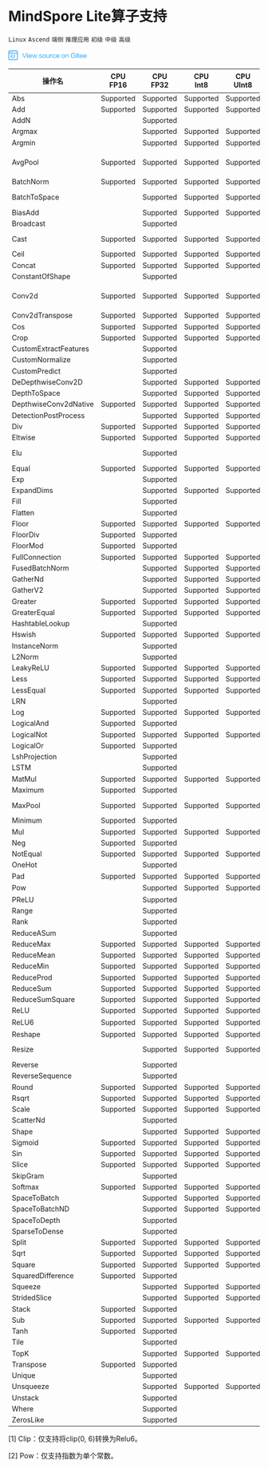 ﻿# MindSpore Lite算子支持

`Linux` `Ascend` `端侧` `推理应用` `初级` `中级` `高级`

<a href="https://gitee.com/mindspore/docs/blob/master/docs/note/source_zh_cn/operator_list_lite.md" target="_blank"><img src="./_static/logo_source.png"></a>

| 操作名                   | CPU<br/>FP16 | CPU<br/>FP32 | CPU<br/>Int8 | CPU<br/>UInt8 | GPU<br/>FP16 | GPU<br/>FP32 | 支持的Tensorflow<br/>Lite算子 | 支持的Caffe<br/>Lite算子 | 支持的Onnx<br/>Lite算子 |
|-----------------------|----------|----------|----------|-----------|----------|-------------------|----------|----------|---------|
| Abs                   | Supported | Supported        | Supported        | Supported         | Supported        | Supported        | Abs        |               | Abs                |
| Add                   | Supported        | Supported        | Supported        | Supported         | Supported        | Supported        | Add        |               | Add, Int8Add                |
| AddN                  |          | Supported        |          |           |          |          | AddN       |               |                    |
| Argmax                |          | Supported        | Supported        | Supported         |          |          | Argmax     | ArgMax        | ArgMax             |
| Argmin                |          | Supported        | Supported        | Supported         |          |          | Argmin     |               |                    |
| AvgPool               | Supported        | Supported        | Supported        | Supported         | Supported        | Supported        | MeanPooling | Pooling       | AveragePool, GlobalAveragePool, Int8AveragePool        |
| BatchNorm             | Supported        | Supported        | Supported        | Supported         | Supported        | Supported        |            | BatchNorm     | BatchNormalization |
| BatchToSpace          |          | Supported        | Supported        | Supported         | Supported         | Supported         | BatchToSpace, BatchToSpaceND |  |               |
| BiasAdd               |          | Supported        | Supported        | Supported         | Supported        | Supported         |           |                | BiasAdd            |
| Broadcast             |          | Supported        |          |           |          |          | BroadcastTo |               | Expand             |
| Cast                  | Supported        | Supported        | Supported| Supported         | Supported        | Supported        | Cast, QUANTIZE, DEQUANTIZE  |        | Cast               |
| Ceil                  | Supported | Supported        | Supported        | Supported         | Supported        | Supported        | Ceil        |               | Ceil               |
| Concat                | Supported        | Supported        | Supported        | Supported         | Supported        | Supported        | Concat      | Concat        | Concat             |
| ConstantOfShape                |         | Supported        |         |          |         |         |       |         | ConstantOfShape             |
| Conv2d                | Supported        | Supported        | Supported        | Supported         | Supported        | Supported        | Conv2D      | Convolution   | Conv, Int8Conv, ConvRelu, Int8ConvRelu               |
| Conv2dTranspose       | Supported        | Supported        | Supported        | Supported         | Supported        | Supported        | DeConv2D    | Deconvolution | ConvTranspose      |
| Cos                   | Supported | Supported        | Supported        | Supported         | Supported        | Supported        | Cos         |               | Cos                |
| Crop                  | Supported | Supported        | Supported        | Supported         |          |          |             |  Crop         |                    |
| CustomExtractFeatures |  | Supported |  |  |  |  | ExtractFeatures |  |  |
| CustomNormalize       |  | Supported |  |  |  |  | Normalize       |  |  |
| CustomPredict         |  | Supported |  |  |  |  | Predict         |  |  |
| DeDepthwiseConv2D     |          | Supported        | Supported        | Supported         |          |          |             |  Deconvolution|      |
| DepthToSpace          |          | Supported        | Supported        | Supported         | Supported         | Supported         | DepthToSpace|               | DepthToSpace       |
| DepthwiseConv2dNative | Supported        | Supported        | Supported        | Supported         | Supported        | Supported        | DepthwiseConv2D | Convolution   |     |
| DetectionPostProcess  |          | Supported        | Supported | Supported |                   |          | Custom |           |                 |
| Div                   | Supported        | Supported        | Supported        | Supported         | Supported        | Supported        | Div, RealDiv         |               | Div                |
| Eltwise               | Supported        | Supported        | Supported | Supported | Supported         | Supported         |             |  Eltwise      | Sum, Max                    |
| Elu                   |          | Supported        |          |           |          |          |        |  Elu               | Elu, NonMaxSuppression                |
| Equal                 | Supported        | Supported        | Supported        | Supported         | Supported         | Supported         | Equal       |               | Equal              |
| Exp                   |          | Supported        |          |           | Supported        | Supported        | Exp         |  Exp             | Exp                |
| ExpandDims            |          | Supported        | Supported | Supported |          |          |ExpandDims             |               |                    |
| Fill                  |          | Supported        |          |           |          |          | Fill        |               |                    |
| Flatten               |          | Supported        |          |           |          |          |             | Flatten       |                    |
| Floor                 | Supported | Supported        | Supported        | Supported         | Supported        | Supported        | flOOR       |               | Floor              |
| FloorDiv              | Supported        | Supported        |          |           | Supported         | Supported         | FloorDiv    |               |                    |
| FloorMod              | Supported        | Supported        |          |           | Supported         | Supported         | FloorMod    |               |                    |
| FullConnection        | Supported        | Supported        | Supported        | Supported         | Supported        | Supported        | FullyConnected  | InnerProduct  |                |
| FusedBatchNorm        |          | Supported        | Supported        | Supported         |         |         | FusedBatchNorm |  |  |
| GatherNd              |          | Supported        | Supported        | Supported         |          |          | GatherND    |               |                    |
| GatherV2              |          | Supported        | Supported        | Supported         | Supported         | Supported         | Gather      |               | Gather             |
| Greater               | Supported        | Supported        | Supported        | Supported         | Supported         | Supported         | Greater     |               | Greater            |
| GreaterEqual          | Supported        | Supported        | Supported        | Supported         | Supported         | Supported         | GreaterEqual|               |                    |
| HashtableLookup       |         | Supported        |         |          |          |          | HashtableLookup   |               |                    |
| Hswish                | Supported        | Supported        | Supported        | Supported         | Supported         | Supported         | HardSwish   |               |                    |
| InstanceNorm                |         | Supported        |          |           |         |         | InstanceNorm   |               |           |
| L2Norm                |         | Supported        |          |           |         |         | L2_NORMALIZATION   |               |           |
| LeakyReLU             | Supported        | Supported        | Supported | Supported | Supported        | Supported        | LeakyRelu   |               | LeakyRelu          |
| Less                  | Supported        | Supported        | Supported        | Supported         | Supported         | Supported         | Less        |               | Less               |
| LessEqual             | Supported        | Supported        | Supported        | Supported         | Supported         | Supported         | LessEqual   |               |                    |
| LRN     |          | Supported        |          |           |          |          | LocalResponseNorm  |        | Lrn, LRN                |
| Log                   | Supported | Supported        | Supported        | Supported         | Supported        | Supported        | Log         |               | Log                |
| LogicalAnd            | Supported        | Supported        |          |           | Supported         | Supported         | LogicalAnd  |               | And                   |
| LogicalNot            | Supported | Supported        | Supported        | Supported         | Supported        | Supported        | LogicalNot  |               | Not                   |
| LogicalOr             | Supported        | Supported        |          |           | Supported         | Supported         | LogicalOr   |               | Or                   |
| LshProjection         |          | Supported        |          |           |          |          | LshProjection            |               |                    |
| LSTM                  |          | Supported        |          |           |          |          |             |               | LSTM                   |
| MatMul                | Supported | Supported        | Supported        | Supported         | Supported        | Supported        |             |               | MatMul             |
| Maximum               | Supported        | Supported        |          |           | Supported         | Supported         | Maximum     |               |                |
| MaxPool               | Supported        | Supported        | Supported        | Supported         | Supported        | Supported        | MaxPooling  | Pooling       | MaxPool, GlobalMaxPool            |
| Minimum               | Supported        | Supported        |          |           | Supported         | Supported         | Minimum     |               | Min                |
| Mul                   | Supported        | Supported        | Supported        | Supported         | Supported        | Supported        | Mul         |               | Mul                |
| Neg                   | Supported | Supported        |          |           | Supported         | Supported         |   Neg       |               | Neg                   |
| NotEqual              | Supported        | Supported        | Supported        | Supported         | Supported         | Supported         | NotEqual    |               |                    |
| OneHot                |          | Supported        |          |           |          |          | OneHot      |               | OneHot                   |
| Pad                   | Supported        | Supported        | Supported        | Supported         | Supported         | Supported         | Pad, MirrorPad         |               | Pad                |
| Pow                   |          | Supported        | Supported        | Supported         |          |         | Pow          | Power         | Pow<sup>[2]</sup>              |
| PReLU                 |          | Supported        |          |           | Supported        | Supported        | PRELU       | PReLU         | PRelu             |
| Range                 |          | Supported        |          |           |          |          | Range       |               |                    |
| Rank                  |          | Supported        |          |           |          |          | Rank        |               |                    |
| ReduceASum            |          | Supported        |          |           |          |          |          |   Reduction            |           |
| ReduceMax             | Supported        | Supported        | Supported        | Supported         |          |          | ReduceMax   |               | ReduceMax          |
| ReduceMean            | Supported        | Supported        | Supported        | Supported         | Supported         | Supported         | Mean        | Reduction              | ReduceMean         |
| ReduceMin             | Supported        | Supported        | Supported        | Supported         |          |          | ReduceMin   |               | ReduceMin          |
| ReduceProd            | Supported        | Supported        | Supported        | Supported         |          |          | ReduceProd  |               | ReduceProd                   |
| ReduceSum             | Supported        | Supported        | Supported        | Supported         | Supported         | Supported         | Sum         | Reduction              | ReduceSum          |
| ReduceSumSquare       | Supported        | Supported        | Supported        | Supported         |          |          |             |  Reduction             | ReduceSumSquare                   |
| ReLU                  | Supported        | Supported        | Supported        | Supported         | Supported        | Supported        | Relu        | ReLU          | Relu               |
| ReLU6                 | Supported        | Supported        | Supported        | Supported         | Supported        | Supported        | Relu6       | ReLU6         | Clip<sup>[1]</sup>              |
| Reshape               | Supported        | Supported        | Supported        | Supported         | Supported        | Supported        | Reshape     | Reshape       | Reshape,Flatten    |
| Resize                |          | Supported        | Supported        | Supported         | Supported         | Supported         | ResizeBilinear, NearestNeighbor | Interp        |                    |
| Reverse               |          | Supported        |          |           |          |          | reverse     |               |                    |
| ReverseSequence       |          | Supported        |          |           |          |          | ReverseSequence  |          |                    |
| Round                 | Supported | Supported        | Supported        | Supported         | Supported        | Supported        | Round       |               | Round                   |
| Rsqrt                 | Supported | Supported        | Supported        | Supported         | Supported        | Supported        | Rsqrt       |               |                    |
| Scale                 | Supported | Supported        | Supported | Supported | Supported        | Supported        |             |  Scale        |                    |
| ScatterNd             |          | Supported        |          |           |          |          | ScatterNd   |               |                    |
| Shape                 |          | Supported        | Supported | Supported |          |          | Shape       |               | Shape              |
| Sigmoid               | Supported        | Supported        | Supported        | Supported         | Supported        | Supported        | Logistic    | Sigmoid       | Sigmoid            |
| Sin                   | Supported | Supported        | Supported        | Supported         | Supported        | Supported        | Sin         |               | Sin                |
| Slice                 | Supported | Supported        | Supported        | Supported         | Supported        | Supported        | Slice       | Slice              | Slice              |
| SkipGram              |          | Supported        |         |          |         |         | SKipGram       |               |               |
| Softmax               | Supported        | Supported        | Supported        | Supported         | Supported        | Supported        | Softmax     | Softmax       | Softmax            |
| SpaceToBatch          |          | Supported        | Supported        | Supported | Supported         | Supported         | SpaceToBatch |              |                    |
| SpaceToBatchND        |          | Supported        | Supported        | Supported | Supported         | Supported         | SpaceToBatchND |            |                    |
| SpaceToDepth          |          | Supported        |          |           |          |          | SpaceToDepth   |            | SpaceToDepth       |
| SparseToDense         |          | Supported        |          |           |          |          |  SpareToDense  |            |                    |
| Split                 | Supported        | Supported        | Supported        | Supported         |          |          | Split, SplitV  |            | Split                   |
| Sqrt                  | Supported | Supported        | Supported        | Supported         | Supported        | Supported        | Sqrt        |               | Sqrt               |
| Square                | Supported | Supported        | Supported        | Supported         | Supported        | Supported        | Square      |               |                    |
| SquaredDifference     | Supported | Supported        |          |           | Supported         | Supported         |  SquaredDifference |         |                    |
| Squeeze               |          | Supported        | Supported        | Supported         | Supported         | Supported         | Squeeze     |               | Squeeze            |
| StridedSlice          |          | Supported        | Supported        | Supported         |          |          | StridedSlice|               |                    |
| Stack                 | Supported | Supported        |          |           | Supported         | Supported         | Stack       |               |                    |
| Sub                   | Supported        | Supported        | Supported        | Supported         | Supported        | Supported        | Sub         |               |  Sub               |
| Tanh                  | Supported        | Supported        |          |           | Supported        | Supported        | Tanh        | TanH          | Tanh, Sign                    |
| Tile                  |          | Supported        |          |           |          |          | Tile        | Tile              | Tile               |
| TopK                  |          | Supported        | Supported        | Supported         |          |          | TopKV2      |               | TopK                   |
| Transpose             | Supported        | Supported        |          |           | Supported        | Supported        | Transpose   | Permute       | Transpose          |
| Unique                |          | Supported        |          |           |          |          | Unique      |               |                    |
| Unsqueeze             |          | Supported        | Supported        | Supported         |          |          |             |               | Unsqueeze          |
| Unstack               |          | Supported        |          |           |          |          | Unstack     |               |                    |
| Where                 |          | Supported        |          |           |          |          |  Where      |               |                    |
| ZerosLike             |          | Supported        |          |           |          |          | ZerosLike   |               |               |

[1] Clip：仅支持将clip(0, 6)转换为Relu6。

[2] Pow：仅支持指数为单个常数。

